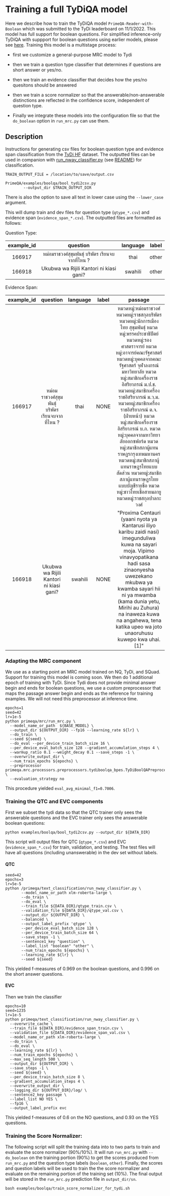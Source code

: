 # Training a full TyDiQA model

Here we describe how to train the TyDiQA model `PrimeQA-Reader-with-Boolean` which was submitted to the TyDi leaderboard on 11/1/2022.
This model has full support for boolean questions.  For simplified inference-only TyDiQA with suppport for boolean questions using earlier models,
please see [here](../../primeqa/boolqa/README.md).
Training this model is a multistage process:

- first we customize a general-purpose MRC model to Tydi

- then we train a question type classifier that determines if questions are short answer or yes/no.

- then we train an evidence classifier that decides how the yes/no quesitons should be answered

- then we train a score normalizer so that the answerable/non-answerable distinctions are reflected in the confidence score,
independent of question type.

- Finally we integrate these models into the configuration file so that the `do_boolean` option in `run_mrc.py` can use them.

## Description

Instructions for generating csv files for boolean question type and evidence span classification from the [TyDi HF]() dataset. The outputted files can be used in companion with [run_nway_classifier.py](../../primeqa/text_classification/run_nway_classifier.py) (see [README](../../primeqa/text_classification/README.md)) for classification. 

```
TRAIN_OUTPUT_FILE = /location/to/save/output.csv

PrimeQA/examples/boolqa/bool_tydi2csv.py
        --output_dir $TRAIN_OUTPUT_DIR
```

There is also the option to save all text in lower case using the `--lower_case` argument.

This will dump train and dev files for question type (`qtype_*.csv`) and evidence span (`evidence_span_*.csv`). The outputted files are formatted as follows:

Question Type:

|example_id|question|language|label|
| :---: | :---: | :---: | :---: |
|166917|หม่อมราชวงศ์สุขุมพันธุ์ บริพัตร เรียนจบจากที่ไหน ?|thai|other|
|166918|Ukubwa wa Rijili Kantori ni kiasi gani?|swahili|other|

Evidence Span:

|example_id|question|language|label|passage|
| :---: | :---: | :---: | :---: | :---: |
|166917|หม่อมราชวงศ์สุขุมพันธุ์ บริพัตร เรียนจบจากที่ไหน ?|thai|NONE| หมวดหมู่:หม่อมราชวงศ์ หมวดหมู่:ราชสกุลบริพัตร หมวดหมู่:นักการเมืองไทย สุขุมพันธุ์ หมวดหมู่:พรรคประชาธิปัตย์ หมวดหมู่:รองศาสตราจารย์ หมวดหมู่:อาจารย์คณะรัฐศาสตร์ หมวดหมู่:บุคคลจากคณะรัฐศาสตร์ จุฬาลงกรณ์มหาวิทยาลัย หมวดหมู่:สมาชิกเครื่องราชอิสริยาภรณ์ ม.ป.ช. หมวดหมู่:สมาชิกเครื่องราชอิสริยาภรณ์ ม.ว.ม. หมวดหมู่:สมาชิกเครื่องราชอิสริยาภรณ์ ต.จ. (ฝ่ายหน้า) หมวดหมู่:สมาชิกเครื่องราชอิสริยาภรณ์ บ.ภ. หมวดหมู่:บุคคลจากมหาวิทยาลัยออกซฟอร์ด หมวดหมู่:สมาชิกสภาผู้แทนราษฎรกรุงเทพมหานคร หมวดหมู่:สมาชิกสภาผู้แทนราษฎรไทยแบบสัดส่วน หมวดหมู่:สมาชิกสภาผู้แทนราษฎรไทยแบบบัญชีรายชื่อ หมวดหมู่:ชาวไทยเชื้อสายมลายู  หมวดหมู่:ราชสกุลปาลกะวงศ์|
|166918|Ukubwa wa Rijili Kantori ni kiasi gani?|swahili|NONE|"Proxima Centauri (yaani nyota ya Kantarusi iliyo karibu zaidi nasi) imegunduliwa kuwa na sayari moja. Vipimo vinavyopatikana hadi sasa zinaonyesha uwezekano mkubwa ya kwamba sayari hii ni ya mwamba (kama dunia yetu, Mirihi au Zuhura) na inaweza kuwa na angahewa, tena katika upeo wa joto unaoruhusu kuwepo kwa uhai. [1]"|

### Adapting the MRC component
We use as a starting point an MRC model trained on NQ, TyDi, and SQuad.  Support for training this model is coming soon.
We then do 1 additional epoch of training
with TyDi.  Since Tydi does not provide minimal answer begin and ends for boolean questions, we use a custom preprocessor 
that maps the passage answer begin and ends as the reference for training examples.  We will not need this preprocessor at inference time.
```
epochs=1
seed=42
lr=1e-5
python primeqa/mrc/run_mrc.py \
  --model_name_or_path  ${BASE_MODEL} \
  --output_dir ${OUTPUT_DIR} --fp16 --learning_rate ${lr} \
  --do_train \
  --seed ${seed} \
  --do_eval --per_device_train_batch_size 16 \
  --per_device_eval_batch_size 128 --gradient_accumulation_steps 4 \
  --warmup_ratio 0.1 --weight_decay 0.1 --save_steps -1 \
  --overwrite_output_dir \
  --num_train_epochs ${epochs} \
  --preprocessor primeqa.mrc.processors.preprocessors.tydiboolqa_bpes.TyDiBoolQAPreprocessor \
  --evaluation_strategy no
```
This procedure yielded `eval_avg_minimal_f1=0.7006`.

### Training the QTC and EVC components

First we subset the tydi data so that the QTC trainer only sees the answerable questions and the EVC trainer only sees the answerable boolean questions:
```
python examples/boolqa/bool_tydi2csv.py --output_dir ${DATA_DIR}
```
This script will output files for QTC (`qtype_*.csv`) and EVC (`evidence_span_*.csv`) for train, validation, and testing. The test files will have all questions (including unanswerable) in the dev set without labels.

#### QTC

```
seed=42
epochs=3
lr=5e-5
python /primeqa/text_classification/run_nway_classifier.py \
       --model_name_or_path xlm-roberta-large \
       --do_train \
       --do_eval \
       --train_file ${DATA_DIR}/qtype_train.csv \
       --validation_file ${DATA_DIR}/qtype_val.csv \
       --output_dir ${OUTPUT_DIR} \
       --balanced \
       --output_label_prefix 'qtype' \
       --per_device_eval_batch_size 128 \
       --per_device_train_batch_size 64 \
       --save_steps -1 \
       --sentence1_key "question" \
       --label_list "boolean" "other" \
       --num_train_epochs ${epochs} \
       --learning_rate ${lr} \
       --seed ${seed}

```
This yielded f-measures of 0.969 on the boolean questions, and 0.996 on the short answer questions.


#### EVC 

Then we train the classifier
```
epochs=10
seed=1235
lr=1e-5
python primeqa/text_classification/run_nway_classifier.py \
  --overwrite_cache \
  --train_file ${DATA_DIR}/evidence_span_train.csv \
  --validation_file ${DATA_DIR}/evidence_span_val.csv \
  --model_name_or_path xlm-roberta-large \
  --do_train \
  --do_eval \
  --learning_rate ${lr} \
  --num_train_epochs ${epochs} \
  --max_seq_length 500 \
  --output_dir ${OUTPUT_DIR} \
  --save_steps -1 \
  --seed ${seed} \
  --per_device_train_batch_size 8 \
  --gradient_accumulation_steps 4 \
  --overwrite_output_dir \
  --logging_dir ${OUTPUT_DIR}/log/ \
  --sentence2_key passage \
  --label_list NO YES \
  --fp16 \
  --output_label_prefix evc
```
This yielded f-measures of 0.6 on the NO questions, and 0.93 on the YES questions.


### Training the Score Normalizer:

The following script will split the training data into to two parts to train and evaluate the score normalizer (90%/10%). It will run `run_mrc.py` with `--do_boolean` on the training portion (90%) to get the scores produced from `run_mrc.py` and the question type labels (`boolean`, `other`). Finally, the scores and question labels will be used to train the the score normalizer and evaluate on the remaining portion of the training set (10%). The final output will be stored in the `run_mrc.py` prediction file in `output_dir/sn`.

```
bash examples/boolqa/train_score_normalizer_for_tydi.sh
```
